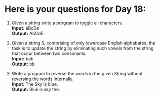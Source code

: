 # Here is your questions for Day 18:

1. Given a string write a program to toggle all characters. <br>
    **Input:** aBcDe <br>
    **Output:** AbCdE <br>

2. Given a string S, comprising of only lowercase English alphabates, the task is to update the string by eliminating such vowels from the string that occur between two consonants. <br>
    **Input:** bab <br>
    **Output:** bb <br>
    
3. Write a program to reverse the words in the given String without reversing the words internally. <br>
    **Input:** The Sky is blue. <br>
    **Output:** Blue is sky the.
